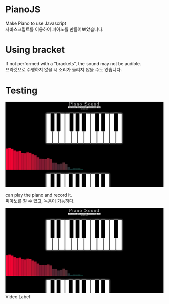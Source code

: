 # PianoJS

Make Piano to use Javascript  
자바스크립트를 이용하여 피아노를 만들어보았습니다.

# Using bracket

If not performed with a "brackets", the sound may not be audible.  
브라켓으로 수행하지 않을 시 소리가 들리지 않을 수도 있습니다.

# Testing

![testing_img](./testing/testing_img.PNG)  
  
can play the piano and record it.  
피아노를 칠 수 있고, 녹음이 가능하다.

[![Video Label](./testing/testing_img.PNG)](https://youtu.be/EjCXXkcBuJo) Video Label
